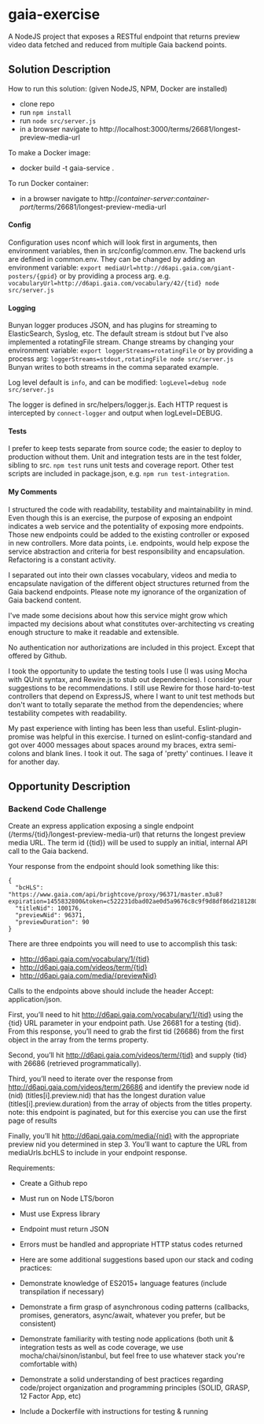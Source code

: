 # gaia-exercise

A NodeJS project that exposes a RESTful endpoint that returns preview video data fetched and reduced from multiple Gaia backend points.

## Solution Description

How to run this solution: (given NodeJS, NPM, Docker are installed)

+ clone repo
+ run ```npm install```
+ run ```node src/server.js```
+ in a browser navigate to http://localhost:3000/terms/26681/longest-preview-media-url

To make a Docker image:
+ docker build -t gaia-service . 

To run Docker container:

+ in a browser navigate to http://_container-server:container-port_/terms/26681/longest-preview-media-url



#### Config
Configuration uses nconf which will look first in arguments, then environment variables, then in src/config/common.env. The backend urls are defined in common.env. They can be changed by adding an environment variable: ```export mediaUrl=http://d6api.gaia.com/giant-posters/{gpid}``` or by providing a process arg. e.g. ```vocabularyUrl=http://d6api.gaia.com/vocabulary/42/{tid} node src/server.js```

#### Logging
Bunyan logger produces JSON, and has plugins for streaming to ElasticSearch, Syslog, etc. The default stream is stdout but I've also implemented a rotatingFile stream. Change streams by changing your environment variable: ```export loggerStreams=rotatingFile``` or by providing a process arg: ```loggerStreams=stdout,rotatingFile node src/server.js``` Bunyan writes to both streams in the comma separated example.

Log level default is ```info```, and can be modified: ```logLevel=debug node src/server.js```

The logger is defined in src/helpers/logger.js. Each HTTP request is intercepted by ```connect-logger``` and output when logLevel=DEBUG.


#### Tests
I prefer to keep tests separate from source code; the easier to deploy to production without them. Unit and integration tests are in the test folder, sibling to src. ```npm test``` runs unit tests and coverage report. Other test scripts are included in package.json, e.g. ```npm run test-integration```.


#### My Comments
I structured the code with readability, testability and maintainability in mind. Even though this is an exercise, the purpose of exposing an endpoint indicates a web service and the potentiality of exposing more endpoints. Those new endpoints could be added to the existing controller or exposed in new controllers. More data points, i.e. endpoints, would help expose the service abstraction and criteria for best responsibility and encapsulation. Refactoring is a constant activity.

I separated out into their own classes vocabulary, videos and media to encapsulate navigation of the different object structures returned from the Gaia backend endpoints. Please note my ignorance of the organization of Gaia backend content. 

I've made some decisions about how this service might grow which impacted my decisions about what constitutes over-architecting vs creating enough structure to make it readable and extensible.

No authentication nor authorizations are included in this project. Except that offered by Github.

I took the opportunity to update the testing tools I use (I was using Mocha with QUnit syntax, and Rewire.js to stub out dependencies). I consider your suggestions to be recommendations. I still use Rewire for those hard-to-test controllers that depend on ExpressJS, where I want to unit test methods but don't want to totally separate the method from the dependencies; where testability competes with readability.

My past experience with linting has been less than useful. Eslint-plugin-promise was helpful in this exercise. I turned on eslint-config-standard and got over 4000 messages about spaces around my braces, extra semi-colons and blank lines. I took it out. The saga of 'pretty' continues. I leave it for another day.


## Opportunity Description
### Backend Code Challenge

Create an express application exposing a single endpoint (/terms/{tid}/longest-preview-media-url) that returns the longest preview media URL. The term id ({tid}) will be used to supply an initial, internal API call to the Gaia backend.

Your response from the endpoint should look something like this:

```
{
  "bcHLS": "https://www.gaia.com/api/brightcove/proxy/96371/master.m3u8?expiration=1455832800&token=c522231dbad02ae0d5a9676c8c9f9d8df86d2181280df53b46ab0b24b257458a",
  "titleNid": 100176,
  "previewNid": 96371,
  "previewDuration": 90
}
```
There are three endpoints you will need to use to accomplish this task: 
+ http://d6api.gaia.com/vocabulary/1/{tid}
+ http://d6api.gaia.com/videos/term/{tid} 
+ http://d6api.gaia.com/media/{previewNid}

Calls to the endpoints above should include the header Accept: application/json.

First, you’ll need to hit http://d6api.gaia.com/vocabulary/1/{tid} using the {tid} URL parameter in your endpoint path. Use 26681 for a testing {tid}. From this response, you’ll need to grab the first tid (26686) from the first object in the array from the terms property.

Second, you’ll hit http://d6api.gaia.com/videos/term/{tid} and supply {tid} with 26686 (retrieved programmatically).

Third, you’ll need to iterate over the response from http://d6api.gaia.com/videos/term/26686 and identify the preview node id (nid) (titles[i].preview.nid) that has the longest duration value (titles[i].preview.duration) from the array of objects from the titles property. note: this endpoint is paginated, but for this exercise you can use the first page of results

Finally, you’ll hit http://d6api.gaia.com/media/{nid} with the appropriate preview nid you determined in step 3. You’ll want to capture the URL from mediaUrls.bcHLS to include in your endpoint response.

Requirements:

+ Create a Github repo
+ Must run on Node LTS/boron
+ Must use Express library
+ Endpoint must return JSON
+ Errors must be handled and appropriate HTTP status codes returned
+ Here are some additional suggestions based upon our stack and coding practices:

+ Demonstrate knowledge of ES2015+ language features (include transpilation if necessary)
+ Demonstrate a firm grasp of asynchronous coding patterns (callbacks, promises, generators, async/await, whatever you prefer, but be consistent)
+ Demonstrate familiarity with testing node applications (both unit & integration tests as well as code coverage, we use mocha/chai/sinon/istanbul, but feel free to use whatever stack you're comfortable with)
+ Demonstrate a solid understanding of best practices regarding code/project organization and programming principles (SOLID, GRASP, 12 Factor App, etc)
+ Include a Dockerfile with instructions for testing & running